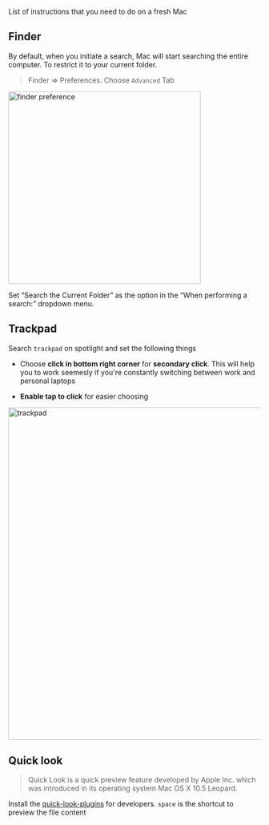 List of instructions that you need to do on a fresh Mac

## Finder

By default, when you initiate a search, Mac will start searching the entire computer. To restrict it to your current folder.
> Finder => Preferences. Choose `Advanced` Tab

<img width="384" alt="finder preference" src="https://user-images.githubusercontent.com/1156953/82302864-caf08480-99d7-11ea-872c-ac7b25a5133a.png">

Set “Search the Current Folder” as the option in the “When performing a search:” dropdown menu. 


## Trackpad

Search `trackpad` on spotlight and set the following things

* Choose **click in bottom right corner** for **secondary click**. This will help you to work seemesly if you're constantly switching between work and personal laptops

* **Enable tap to click** for easier choosing

<img width="663" alt="trackpad" src="https://user-images.githubusercontent.com/1156953/52762892-83928000-303f-11e9-8e0c-d5f83979becd.png">

## Quick look

> Quick Look is a quick preview feature developed by Apple Inc. which was introduced in its operating system Mac OS X 10.5 Leopard. 

Install the [quick-look-plugins](https://github.com/sindresorhus/quick-look-plugins) for developers. `space` is the shortcut to preview the file content
